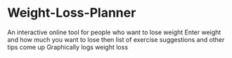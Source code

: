 # Weight-Loss-Planner

An interactive online tool for people who want to lose weight
Enter weight and how much you want to lose then list of exercise suggestions and other tips come up
Graphically logs weight loss
